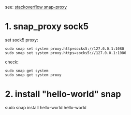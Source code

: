 see: [stackoverflow snap-proxy](https://stackoverflow.com/questions/50584084/snap-proxy-doesn%C2%B4t-work#answer-51373148)  

# 1. snap_proxy sock5
  set sock5 proxy:  
   
    sudo snap set system proxy.http=socks5://127.0.0.1:1080
    sudo snap set system proxy.https=socks5://127.0.0.1:1080
    
  check:  
   
    sudo snap get system
    sudo snap get system proxy 
    
    
 # 2. install "hello-world" snap
   sudo snap install hello-world
   hello-world
   
   
